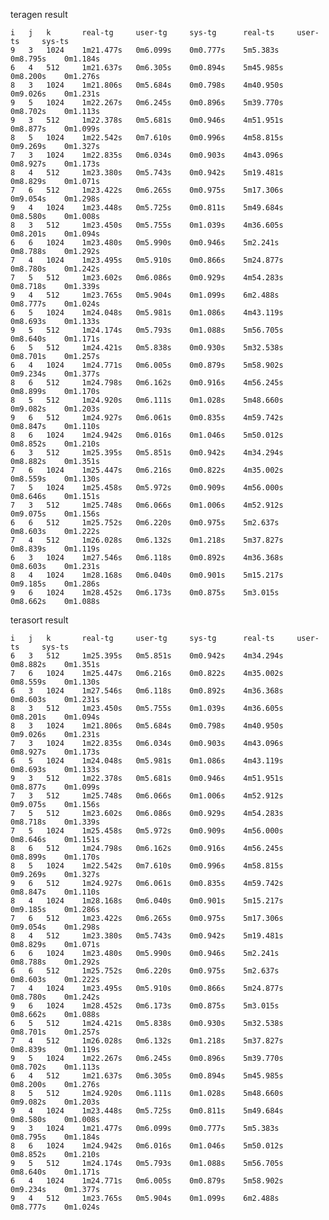 teragen result

	i	j	k		real-tg		user-tg		sys-tg		real-ts		user-ts		sys-ts
	9	3	1024	1m21.477s	0m6.099s	0m0.777s	5m5.383s	0m8.795s	0m1.184s
	6	4	512		1m21.637s	0m6.305s	0m0.894s	5m45.985s	0m8.200s	0m1.276s
	8	3	1024	1m21.806s	0m5.684s	0m0.798s	4m40.950s	0m9.026s	0m1.231s
	9	5	1024	1m22.267s	0m6.245s	0m0.896s	5m39.770s	0m8.702s	0m1.113s
	9	3	512		1m22.378s	0m5.681s	0m0.946s	4m51.951s	0m8.877s	0m1.099s
	8	5	1024	1m22.542s	0m7.610s	0m0.996s	4m58.815s	0m9.269s	0m1.327s
	7	3	1024	1m22.835s	0m6.034s	0m0.903s	4m43.096s	0m8.927s	0m1.173s
	8	4	512		1m23.380s	0m5.743s	0m0.942s	5m19.481s	0m8.829s	0m1.071s
	7	6	512		1m23.422s	0m6.265s	0m0.975s	5m17.306s	0m9.054s	0m1.298s
	9	4	1024	1m23.448s	0m5.725s	0m0.811s	5m49.684s	0m8.580s	0m1.008s
	8	3	512		1m23.450s	0m5.755s	0m1.039s	4m36.605s	0m8.201s	0m1.094s
	6	6	1024	1m23.480s	0m5.990s	0m0.946s	5m2.241s	0m8.788s	0m1.292s
	7	4	1024	1m23.495s	0m5.910s	0m0.866s	5m24.877s	0m8.780s	0m1.242s
	7	5	512		1m23.602s	0m6.086s	0m0.929s	4m54.283s	0m8.718s	0m1.339s
	9	4	512		1m23.765s	0m5.904s	0m1.099s	6m2.488s	0m8.777s	0m1.024s
	6	5	1024	1m24.048s	0m5.981s	0m1.086s	4m43.119s	0m8.693s	0m1.133s
	9	5	512		1m24.174s	0m5.793s	0m1.088s	5m56.705s	0m8.640s	0m1.171s
	6	5	512		1m24.421s	0m5.838s	0m0.930s	5m32.538s	0m8.701s	0m1.257s
	6	4	1024	1m24.771s	0m6.005s	0m0.879s	5m58.902s	0m9.234s	0m1.377s
	8	6	512		1m24.798s	0m6.162s	0m0.916s	4m56.245s	0m8.899s	0m1.170s
	8	5	512		1m24.920s	0m6.111s	0m1.028s	5m48.660s	0m9.082s	0m1.203s
	9	6	512		1m24.927s	0m6.061s	0m0.835s	4m59.742s	0m8.847s	0m1.110s
	8	6	1024	1m24.942s	0m6.016s	0m1.046s	5m50.012s	0m8.852s	0m1.210s
	6	3	512		1m25.395s	0m5.851s	0m0.942s	4m34.294s	0m8.882s	0m1.351s
	7	6	1024	1m25.447s	0m6.216s	0m0.822s	4m35.002s	0m8.559s	0m1.130s
	7	5	1024	1m25.458s	0m5.972s	0m0.909s	4m56.000s	0m8.646s	0m1.151s
	7	3	512		1m25.748s	0m6.066s	0m1.006s	4m52.912s	0m9.075s	0m1.156s
	6	6	512		1m25.752s	0m6.220s	0m0.975s	5m2.637s	0m8.603s	0m1.222s
	7	4	512		1m26.028s	0m6.132s	0m1.218s	5m37.827s	0m8.839s	0m1.119s
	6	3	1024	1m27.546s	0m6.118s	0m0.892s	4m36.368s	0m8.603s	0m1.231s
	8	4	1024	1m28.168s	0m6.040s	0m0.901s	5m15.217s	0m9.185s	0m1.286s
	9	6	1024	1m28.452s	0m6.173s	0m0.875s	5m3.015s	0m8.662s	0m1.088s

terasort result

	i	j	k		real-tg		user-tg		sys-tg		real-ts		user-ts		sys-ts
	6	3	512		1m25.395s	0m5.851s	0m0.942s	4m34.294s	0m8.882s	0m1.351s
	7	6	1024	1m25.447s	0m6.216s	0m0.822s	4m35.002s	0m8.559s	0m1.130s
	6	3	1024	1m27.546s	0m6.118s	0m0.892s	4m36.368s	0m8.603s	0m1.231s
	8	3	512		1m23.450s	0m5.755s	0m1.039s	4m36.605s	0m8.201s	0m1.094s
	8	3	1024	1m21.806s	0m5.684s	0m0.798s	4m40.950s	0m9.026s	0m1.231s
	7	3	1024	1m22.835s	0m6.034s	0m0.903s	4m43.096s	0m8.927s	0m1.173s
	6	5	1024	1m24.048s	0m5.981s	0m1.086s	4m43.119s	0m8.693s	0m1.133s
	9	3	512		1m22.378s	0m5.681s	0m0.946s	4m51.951s	0m8.877s	0m1.099s
	7	3	512		1m25.748s	0m6.066s	0m1.006s	4m52.912s	0m9.075s	0m1.156s
	7	5	512		1m23.602s	0m6.086s	0m0.929s	4m54.283s	0m8.718s	0m1.339s
	7	5	1024	1m25.458s	0m5.972s	0m0.909s	4m56.000s	0m8.646s	0m1.151s
	8	6	512		1m24.798s	0m6.162s	0m0.916s	4m56.245s	0m8.899s	0m1.170s
	8	5	1024	1m22.542s	0m7.610s	0m0.996s	4m58.815s	0m9.269s	0m1.327s
	9	6	512		1m24.927s	0m6.061s	0m0.835s	4m59.742s	0m8.847s	0m1.110s
	8	4	1024	1m28.168s	0m6.040s	0m0.901s	5m15.217s	0m9.185s	0m1.286s
	7	6	512		1m23.422s	0m6.265s	0m0.975s	5m17.306s	0m9.054s	0m1.298s
	8	4	512		1m23.380s	0m5.743s	0m0.942s	5m19.481s	0m8.829s	0m1.071s
	6	6	1024	1m23.480s	0m5.990s	0m0.946s	5m2.241s	0m8.788s	0m1.292s
	6	6	512		1m25.752s	0m6.220s	0m0.975s	5m2.637s	0m8.603s	0m1.222s
	7	4	1024	1m23.495s	0m5.910s	0m0.866s	5m24.877s	0m8.780s	0m1.242s
	9	6	1024	1m28.452s	0m6.173s	0m0.875s	5m3.015s	0m8.662s	0m1.088s
	6	5	512		1m24.421s	0m5.838s	0m0.930s	5m32.538s	0m8.701s	0m1.257s
	7	4	512		1m26.028s	0m6.132s	0m1.218s	5m37.827s	0m8.839s	0m1.119s
	9	5	1024	1m22.267s	0m6.245s	0m0.896s	5m39.770s	0m8.702s	0m1.113s
	6	4	512		1m21.637s	0m6.305s	0m0.894s	5m45.985s	0m8.200s	0m1.276s
	8	5	512		1m24.920s	0m6.111s	0m1.028s	5m48.660s	0m9.082s	0m1.203s
	9	4	1024	1m23.448s	0m5.725s	0m0.811s	5m49.684s	0m8.580s	0m1.008s
	9	3	1024	1m21.477s	0m6.099s	0m0.777s	5m5.383s	0m8.795s	0m1.184s
	8	6	1024	1m24.942s	0m6.016s	0m1.046s	5m50.012s	0m8.852s	0m1.210s
	9	5	512		1m24.174s	0m5.793s	0m1.088s	5m56.705s	0m8.640s	0m1.171s
	6	4	1024	1m24.771s	0m6.005s	0m0.879s	5m58.902s	0m9.234s	0m1.377s
	9	4	512		1m23.765s	0m5.904s	0m1.099s	6m2.488s	0m8.777s	0m1.024s



